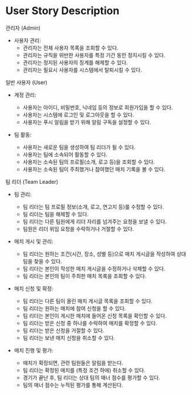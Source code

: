 # User Story Description

관리자 (Admin)


   * 사용자 관리:
       * 관리자는 전체 사용자 목록을 조회할 수 있다.
       * 관리자는 규칙을 위반한 사용자를 특정 기간 동안 정지시킬 수 있다.
       * 관리자는 정지된 사용자의 징계를 해제할 수 있다.
       * 관리자는 필요시 사용자를 시스템에서 탈퇴시킬 수 있다.

  일반 사용자 (User)


   * 계정 관리:
       * 사용자는 아이디, 비밀번호, 닉네임 등의 정보로 회원가입을 할 수 있다.
       * 사용자는 시스템에 로그인 및 로그아웃을 할 수 있다.
       * 사용자는 푸시 알림을 받기 위해 알림 구독을 설정할 수 있다.


   * 팀 활동:
       * 사용자는 새로운 팀을 생성하여 팀 리더가 될 수 있다.
       * 사용자는 팀에 소속되어 활동할 수 있다.
       * 사용자는 소속된 팀의 프로필(소개, 로고 등)을 조회할 수 있다.
       * 사용자는 소속된 팀이 주최했거나 참여했던 매치 기록을 볼 수 있다.

  팀 리더 (Team Leader)


   * 팀 관리:
       * 팀 리더는 팀 프로필 정보(소개, 로고, 연고지 등)를 수정할 수 있다.
       * 팀 리더는 팀을 해체할 수 있다.
       * 팀 리더는 다른 팀원에게 리더 자리를 넘겨주는 요청을 보낼 수 있다.
       * 팀원은 리더 위임 요청을 수락하거나 거절할 수 있다.


   * 매치 게시 및 관리:
       * 팀 리더는 원하는 조건(시간, 장소, 성별 등)으로 매치 게시글을 작성하여 상대 팀을 찾을 수 있다.
       * 팀 리더는 본인이 작성한 매치 게시글을 수정하거나 삭제할 수 있다.
       * 팀 리더는 본인의 팀이 주최한 매치 목록을 조회할 수 있다.


   * 매치 신청 및 확정:
       * 팀 리더는 다른 팀이 올린 매치 게시글 목록을 조회할 수 있다.
       * 팀 리더는 원하는 매치에 참여 신청을 할 수 있다.
       * 팀 리더는 본인이 게시한 매치에 들어온 신청 목록을 확인할 수 있다.
       * 팀 리더는 받은 신청 중 하나를 수락하여 매치를 확정할 수 있다.
       * 팀 리더는 받은 신청을 거절할 수 있다.
       * 팀 리더는 보낸 매치 신청을 취소할 수 있다.


   * 매치 진행 및 평가:
       * 매치가 확정되면, 관련 팀원들은 알림을 받는다.
       * 팀 리더는 확정된 매치를 (특정 조건 하에) 취소할 수 있다.
       * 경기가 끝난 후, 팀 리더는 상대 팀의 매너 점수를 평가할 수 있다.
       * 팀의 매너 점수는 누적된 평가를 통해 계산된다.




